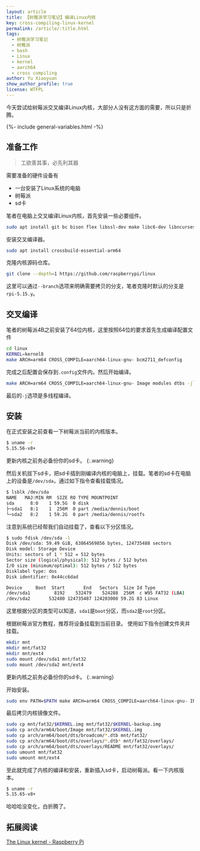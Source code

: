 ```yaml
---
layout: article
title: 【树莓派学习笔记】编译Linux内核
key: cross-compiling-linux-kernel
permalink: /article/:title.html
tags: 
  - 树莓派学习笔记
  - 树莓派
  - bash
  - Linux
  - kernel
  - aarch64
  - cross compiling
author: Yu Xiaoyuan
show_author_profile: true
license: WTFPL
---
```


今天尝试给树莓派交叉编译Linux内核，大部分人没有这方面的需要，所以只是折腾。

<!--more-->

<!-- begin include -->
{%- include general-variables.html -%}
<!-- end include -->

<!-- begin private variable of Liquid -->

<!-- end private variable of Liquid -->

## 准备工作

> 工欲善其事，必先利其器

需要准备的硬件设备有

- 一台安装了Linux系统的电脑
- 树莓派
- sd卡

笔者在电脑上交叉编译Linux内核，首先安装一些必要组件。

```bash
sudo apt install git bc bison flex libssl-dev make libc6-dev libncurses5-dev
```

安装交叉编译器。

```bash
sudo apt install crossbuild-essential-arm64
```

克隆内核源码仓库。

```bash
git clone --depth=1 https://github.com/raspberrypi/linux
```

这里可以通过`--branch`选项来明确需要拷贝的分支，笔者克隆时默认的分支是`rpi-5.15.y`。

## 交叉编译

笔者的树莓派4B之前安装了64位内核，这里按照64位的要求首先生成编译配置文件

```bash
cd linux
KERNEL=kernel8
make ARCH=arm64 CROSS_COMPILE=aarch64-linux-gnu- bcm2711_defconfig
```

完成之后配置会保存到`.config`文件内。然后开始编译。

```bash
make ARCH=arm64 CROSS_COMPILE=aarch64-linux-gnu- Image modules dtbs -j`nproc`
```

最后的`-j`选项是多线程编译。

## 安装

在正式安装之前查看一下树莓派当前的内核版本。

```bash
$ uname -r
5.15.56-v8+
```

更新内核之前务必备份你的sd卡。
{:.warning}

然后关机拔下sd卡，把sd卡插到刚编译内核的电脑上，挂载。笔者的sd卡在电脑上的设备是`/dev/sda`，通过如下指令查看挂载情况。

```bash
$ lsblk /dev/sda
NAME   MAJ:MIN RM  SIZE RO TYPE MOUNTPOINT
sda      8:0    1 59.5G  0 disk 
├─sda1   8:1    1  256M  0 part /media/dennis/boot
└─sda2   8:2    1 59.2G  0 part /media/dennis/rootfs
```

注意到系统已经帮我们自动挂载了，查看以下分区情况。

```bash
$ sudo fdisk /dev/sda -l
Disk /dev/sda: 59.49 GiB, 63864569856 bytes, 124735488 sectors
Disk model: Storage Device  
Units: sectors of 1 * 512 = 512 bytes
Sector size (logical/physical): 512 bytes / 512 bytes
I/O size (minimum/optimal): 512 bytes / 512 bytes
Disklabel type: dos
Disk identifier: 0x44cc6dad

Device     Boot  Start       End   Sectors  Size Id Type
/dev/sda1         8192    532479    524288  256M  c W95 FAT32 (LBA)
/dev/sda2       532480 124735487 124203008 59.2G 83 Linux
```

这里根据分区的类型可以知道，`sda1`是`boot`分区，而`sda2`是`root`分区。

根据树莓派官方教程，推荐将设备挂载到当前目录。
使用如下指令创建文件夹并挂载。

```bash
mkdir mnt
mkdir mnt/fat32
mkdir mnt/ext4
sudo mount /dev/sda1 mnt/fat32
sudo mount /dev/sda2 mnt/ext4
```

更新内核之前务必备份你的sd卡。
{:.warning}

开始安装。

```bash
sudo env PATH=$PATH make ARCH=arm64 CROSS_COMPILE=aarch64-linux-gnu- INSTALL_MOD_PATH=mnt/ext4 modules_install
```

最后拷贝内核镜像文件。

```bash
sudo cp mnt/fat32/$KERNEL.img mnt/fat32/$KERNEL-backup.img
sudo cp arch/arm64/boot/Image mnt/fat32/$KERNEL.img
sudo cp arch/arm64/boot/dts/broadcom/*.dtb mnt/fat32/
sudo cp arch/arm64/boot/dts/overlays/*.dtb* mnt/fat32/overlays/
sudo cp arch/arm64/boot/dts/overlays/README mnt/fat32/overlays/
sudo umount mnt/fat32
sudo umount mnt/ext4
```

至此就完成了内核的编译和安装，重新插入sd卡，启动树莓派。看一下内核版本。

```bash
$ uname -r
5.15.65-v8+
```

哈哈哈没变化，白折腾了。

## 拓展阅读

[The Linux kernel - Raspberry Pi](https://www.raspberrypi.com/documentation/computers/linux_kernel.html)
